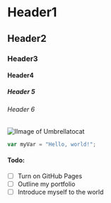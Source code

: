 # Header1
## Header2
### Header3
#### Header4
##### Header 5
###### Header 6

![IImage of Umbrellatocat](https://octodex.github.com/images/puddle_jumper_octodex.jpg)

``` javascript
var myVar = "Hello, world!";
```
#### Todo:
- [ ] Turn on GitHub Pages
- [ ] Outline my portfolio
- [ ] Introduce myself to the world
